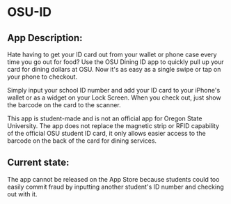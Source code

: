# OSU-ID

## App Description:
Hate having to get your ID card out from your wallet or phone case every time you go out for food? Use the OSU Dining ID app to quickly pull up your card for dining dollars at OSU. Now it's as easy as a single swipe or tap on your phone to checkout.

Simply input your school ID number and add your ID card to your iPhone's wallet or as a widget on your Lock Screen. When you check out, just show the barcode on the card to the scanner. 

This app is student-made and is not an official app for Oregon State University. The app does not replace the magnetic strip or RFID capability of the official OSU student ID card, it only allows easier access to the barcode on the back of the card for dining services.

## Current state:
The app cannot be released on the App Store because students could too easily commit fraud by inputting another student's ID number and checking out with it.
